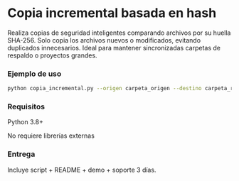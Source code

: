 # Copia incremental basada en hash

Realiza copias de seguridad inteligentes comparando archivos por su huella SHA-256.
Solo copia los archivos nuevos o modificados, evitando duplicados innecesarios. Ideal para mantener sincronizadas carpetas de respaldo o proyectos grandes.

### Ejemplo de uso
```bash
python copia_incremental.py --origen carpeta_origen --destino carpeta_respaldo --seco
```

### Requisitos
Python 3.8+

No requiere librerías externas

### Entrega
Incluye script + README + demo + soporte 3 días.
